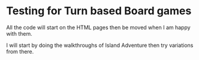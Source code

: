 # Testing for Turn based Board games

All the code will start on the HTML pages then be moved when I am happy with them.

I will start by doing the walkthroughs of Island Adventure then try variations from there.

